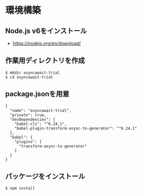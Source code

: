 # 環境構築

## Node.js v6をインストール

- https://nodejs.org/en/download/

## 作業用ディレクトリを作成

```
$ mkdir asyncawait-trial
$ cd asyncawait-trial
```

## package.jsonを用意

```
{
  "name": "asyncawait-trial",
  "private": true,
  "devDependencies": {
    "babel-cli": "^6.24.1",
    "babel-plugin-transform-async-to-generator": "^6.24.1"
  },
  "babel": {
    "plugins": [
      "transform-async-to-generator"
    ]
  }
}

```

## パッケージをインストール

```
$ npm install
```
